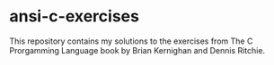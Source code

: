# ansi-c-exercises
This repository contains my solutions to the exercises from The C Prorgamming Language book by Brian Kernighan and Dennis Ritchie.
